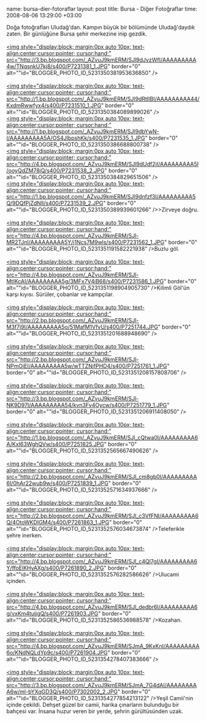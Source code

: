 name: bursa-dier-fotoraflar
layout: post
title: Bursa - Diğer Fotoğraflar
time: 2008-08-06 13:29:00 +03:00

Doğa fotoğrafları Uludağ'dan. Kampın büyük bir bölümünde Uludağ'daydık zaten. Bir günlüğüne Bursa şehir merkezine inip gezdik.<br /><br /><a href="http://3.bp.blogspot.com/_AZvuJ9kmERM/SJl9dJvzWfI/AAAAAAAAA4w/TNqsnkU7kj8/s1600-h/P7231381_1.JPG"><img style="display:block; margin:0px auto 10px; text-align:center;cursor:pointer; cursor:hand;" src="http://3.bp.blogspot.com/_AZvuJ9kmERM/SJl9dJvzWfI/AAAAAAAAA4w/TNqsnkU7kj8/s400/P7231381_1.JPG" border="0" alt=""id="BLOGGER_PHOTO_ID_5231350381953636850" /></a><br /><br /><a href="http://1.bp.blogspot.com/_AZvuJ9kmERM/SJl9dRtIIBI/AAAAAAAAA44/KxdmRwwfyx4/s1600-h/P7231510_1.JPG"><img style="display:block; margin:0px auto 10px; text-align:center;cursor:pointer; cursor:hand;" src="http://1.bp.blogspot.com/_AZvuJ9kmERM/SJl9dRtIIBI/AAAAAAAAA44/KxdmRwwfyx4/s400/P7231510_1.JPG" border="0" alt=""id="BLOGGER_PHOTO_ID_5231350384089899026" /></a><br /><a href="http://1.bp.blogspot.com/_AZvuJ9kmERM/SJl9dbYwN-I/AAAAAAAAA5A/OS4JlbpshKk/s1600-h/P7231535_1.JPG"><img style="display:block; margin:0px auto 10px; text-align:center;cursor:pointer; cursor:hand;" src="http://1.bp.blogspot.com/_AZvuJ9kmERM/SJl9dbYwN-I/AAAAAAAAA5A/OS4JlbpshKk/s400/P7231535_1.JPG" border="0" alt=""id="BLOGGER_PHOTO_ID_5231350386688800738" /></a><br /><a href="http://4.bp.blogspot.com/_AZvuJ9kmERM/SJl9dUdf2jI/AAAAAAAAA5I/ooyQdZM78iQ/s1600-h/P7231538_2.JPG"><img style="display:block; margin:0px auto 10px; text-align:center;cursor:pointer; cursor:hand;" src="http://4.bp.blogspot.com/_AZvuJ9kmERM/SJl9dUdf2jI/AAAAAAAAA5I/ooyQdZM78iQ/s400/P7231538_2.JPG" border="0" alt=""id="BLOGGER_PHOTO_ID_5231350384829651506" /></a><br /><a href="http://1.bp.blogspot.com/_AZvuJ9kmERM/SJl9dnfzf3I/AAAAAAAAA5Q/9DQfPjZdNlI/s1600-h/P7231539_2.JPG"><img style="display:block; margin:0px auto 10px; text-align:center;cursor:pointer; cursor:hand;" src="http://1.bp.blogspot.com/_AZvuJ9kmERM/SJl9dnfzf3I/AAAAAAAAA5Q/9DQfPjZdNlI/s400/P7231539_2.JPG" border="0" alt=""id="BLOGGER_PHOTO_ID_5231350389939601266" /></a>>Zirveye doğru.<br /><br /><a href="http://4.bp.blogspot.com/_AZvuJ9kmERM/SJl-MR2TJnI/AAAAAAAAA5Y/j1Ncs7M9wls/s1600-h/P7231562_1.JPG"><img style="display:block; margin:0px auto 10px; text-align:center;cursor:pointer; cursor:hand;" src="http://4.bp.blogspot.com/_AZvuJ9kmERM/SJl-MR2TJnI/AAAAAAAAA5Y/j1Ncs7M9wls/s400/P7231562_1.JPG" border="0" alt=""id="BLOGGER_PHOTO_ID_5231351191582221938" /></a>Buzlu göl.<br /><br /><a href="http://4.bp.blogspot.com/_AZvuJ9kmERM/SJl-MtIKcAI/AAAAAAAAA5g/3MFx7V4iB68/s1600-h/P7231586_1.JPG"><img style="display:block; margin:0px auto 10px; text-align:center;cursor:pointer; cursor:hand;" src="http://4.bp.blogspot.com/_AZvuJ9kmERM/SJl-MtIKcAI/AAAAAAAAA5g/3MFx7V4iB68/s400/P7231586_1.JPG" border="0" alt=""id="BLOGGER_PHOTO_ID_5231351198904905730" /></a>Kilimli Göl'ün karşı kıyısı. Sürüler, çobanlar ve kampçılar.<br /><br /><a href="http://2.bp.blogspot.com/_AZvuJ9kmERM/SJl-M3f7j9I/AAAAAAAAA5o/51MafM1VfvU/s1600-h/P7251744.JPG"><img style="display:block; margin:0px auto 10px; text-align:center;cursor:pointer; cursor:hand;" src="http://2.bp.blogspot.com/_AZvuJ9kmERM/SJl-M3f7j9I/AAAAAAAAA5o/51MafM1VfvU/s400/P7251744.JPG" border="0" alt=""id="BLOGGER_PHOTO_ID_5231351201688948690" /></a><br /><br /><a href="http://2.bp.blogspot.com/_AZvuJ9kmERM/SJl-NPmOiEI/AAAAAAAAA5w/wTTZNifPHD4/s1600-h/P7251761_1.JPG"><img style="display:block; margin:0px auto 10px; text-align:center;cursor:pointer; cursor:hand;" src="http://2.bp.blogspot.com/_AZvuJ9kmERM/SJl-NPmOiEI/AAAAAAAAA5w/wTTZNifPHD4/s400/P7251761_1.JPG" border="0" alt=""id="BLOGGER_PHOTO_ID_5231351208157808706" /></a><br /><br /><a href="http://3.bp.blogspot.com/_AZvuJ9kmERM/SJl-NK9D97I/AAAAAAAAA54/kvn3Fv4Oycw/s1600-h/P7251779_1.JPG"><img style="display:block; margin:0px auto 10px; text-align:center;cursor:pointer; cursor:hand;" src="http://3.bp.blogspot.com/_AZvuJ9kmERM/SJl-NK9D97I/AAAAAAAAA54/kvn3Fv4Oycw/s400/P7251779_1.JPG" border="0" alt=""id="BLOGGER_PHOTO_ID_5231351206911408050" /></a><br /><br /><a href="http://1.bp.blogspot.com/_AZvuJ9kmERM/SJl_cQtwa0I/AAAAAAAAA6A/KxI63WghQVw/s1600-h/P7251825.JPG"><img style="display:block; margin:0px auto 10px; text-align:center;cursor:pointer; cursor:hand;" src="http://1.bp.blogspot.com/_AZvuJ9kmERM/SJl_cQtwa0I/AAAAAAAAA6A/KxI63WghQVw/s400/P7251825.JPG" border="0" alt=""id="BLOGGER_PHOTO_ID_5231352565667490626" /></a><br /><br /><a href="http://2.bp.blogspot.com/_AZvuJ9kmERM/SJl_cm8gb0I/AAAAAAAAA6I/0hAr22wub9w/s1600-h/P7251839_1.JPG"><img style="display:block; margin:0px auto 10px; text-align:center;cursor:pointer; cursor:hand;" src="http://2.bp.blogspot.com/_AZvuJ9kmERM/SJl_cm8gb0I/AAAAAAAAA6I/0hAr22wub9w/s400/P7251839_1.JPG" border="0" alt=""id="BLOGGER_PHOTO_ID_5231352571634937666" /></a><br /><br /><a href="http://2.bp.blogspot.com/_AZvuJ9kmERM/SJl_c3VfFNI/AAAAAAAAA6Q/4OtoWKDIGM4/s1600-h/P7261863_1.JPG"><img style="display:block; margin:0px auto 10px; text-align:center;cursor:pointer; cursor:hand;" src="http://2.bp.blogspot.com/_AZvuJ9kmERM/SJl_c3VfFNI/AAAAAAAAA6Q/4OtoWKDIGM4/s400/P7261863_1.JPG" border="0" alt=""id="BLOGGER_PHOTO_ID_5231352576034673874" /></a>Teleferikle şehre inerken.<br /><br /><a href="http://4.bp.blogspot.com/_AZvuJ9kmERM/SJl_c4Ql7gI/AAAAAAAAA6Y/ffoElKHyAXg/s1600-h/P7261890_2.JPG"><img style="display:block; margin:0px auto 10px; text-align:center;cursor:pointer; cursor:hand;" src="http://4.bp.blogspot.com/_AZvuJ9kmERM/SJl_c4Ql7gI/AAAAAAAAA6Y/ffoElKHyAXg/s400/P7261890_2.JPG" border="0" alt=""id="BLOGGER_PHOTO_ID_5231352576282586626" /></a>Ulucami içinden.<br /><br /><a href="http://4.bp.blogspot.com/_AZvuJ9kmERM/SJl_dedbr6I/AAAAAAAAA6g/vxKm4tujjgQ/s1600-h/P7261903.JPG"><img style="display:block; margin:0px auto 10px; text-align:center;cursor:pointer; cursor:hand;" src="http://4.bp.blogspot.com/_AZvuJ9kmERM/SJl_dedbr6I/AAAAAAAAA6g/vxKm4tujjgQ/s400/P7261903.JPG" border="0" alt=""id="BLOGGER_PHOTO_ID_5231352586536988578" /></a>Kozahan.<br /><br /><a href="http://4.bp.blogspot.com/_AZvuJ9kmERM/SJmA_9KxKnI/AAAAAAAAA6o/KNdNQLdYp9c/s1600-h/P7261904.JPG"><img style="display:block; margin:0px auto 10px; text-align:center;cursor:pointer; cursor:hand;" src="http://4.bp.blogspot.com/_AZvuJ9kmERM/SJmA_9KxKnI/AAAAAAAAA6o/KNdNQLdYp9c/s400/P7261904.JPG" border="0" alt=""id="BLOGGER_PHOTO_ID_5231354278407383666" /></a><br /><br /><a href="http://3.bp.blogspot.com/_AZvuJ9kmERM/SJmA_7G4dAI/AAAAAAAAA6w/ml-bYXqGD3Q/s1600-h/P7302002_2.JPG"><img style="display:block; margin:0px auto 10px; text-align:center;cursor:pointer; cursor:hand;" src="http://3.bp.blogspot.com/_AZvuJ9kmERM/SJmA_7G4dAI/AAAAAAAAA6w/ml-bYXqGD3Q/s400/P7302002_2.JPG" border="0" alt=""id="BLOGGER_PHOTO_ID_5231354277854213122" /></a>Yeşil Camii'nin içinde çekildi. Dehşet güzel bir camii, harika çınarların bulunduğu bir bahçesi var. İnsana huzur veren bir yerde, şehrin gürültüsünden uzak.
